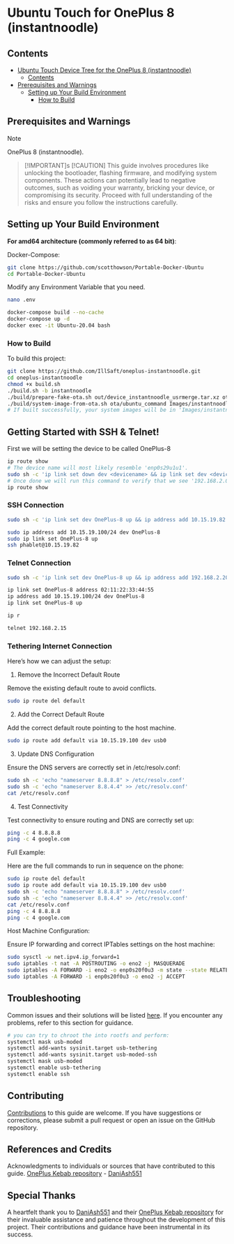 # Ubuntu Touch for OnePlus 8 (instantnoodle)

## Contents
- [Ubuntu Touch Device Tree for the OnePlus 8 (instantnoodle)](#ubuntu-touch-device-tree-for-the-oneplus-8-instantnoodle)
  - [Contents](#contents)
- [Prerequisites and Warnings](#prerequisites-and-warnings)
  - [Setting up Your Build Environment](#setting-up-your-build-environment)
    - [How to Build](#how-to-build)

## Prerequisites and Warnings
> [!NOTE] 
> OnePlus 8 (instantnoodle).

> [!IMPORTANT]s
> [!CAUTION]
> This guide involves procedures like unlocking the bootloader, flashing firmware, and modifying system components. These actions can potentially lead to negative outcomes, such as voiding your warranty, bricking your device, or compromising its security. Proceed with full understanding of the risks and ensure you follow the instructions carefully.

## Setting up Your Build Environment
**For amd64 architecture (commonly referred to as 64 bit)**:

Docker-Compose:
```bash
git clone https://github.com/scotthowson/Portable-Docker-Ubuntu
cd Portable-Docker-Ubuntu
```

Modify any Environment Variable that you need.
```bash
nano .env
```

```bash
docker-compose build --no-cache                                                                                                 ─╯
docker-compose up -d
docker exec -it Ubuntu-20.04 bash
```

### How to Build

To build this project:
```bash
git clone https://github.com/IllSaft/oneplus-instantnoodle.git
cd oneplus-instantnoodle
chmod +x build.sh
./build.sh -b instantnoodle
./build/prepare-fake-ota.sh out/device_instantnoodle_usrmerge.tar.xz ota
./build/system-image-from-ota.sh ota/ubuntu_command Images/instantnoodle-a10
# If built successfully, your system images will be in 'Images/instantnoodle-a10/'
```

## Getting Started with SSH & Telnet!
First we will be setting the device to be called OnePlus-8
```bash
ip route show
# The device name will most likely resemble 'enp0s29u1u1'.
sudo sh -c 'ip link set down dev <devicename> && ip link set dev <devicename> name OnePlus-8 && ip link set up dev OnePlus-8'
# Once done we will run this command to verify that we see '192.168.2.0/24 dev OnePlus-8 proto kernel ...'
ip route show
```

### SSH Connection
```bash
sudo sh -c 'ip link set dev OnePlus-8 up && ip address add 10.15.19.82 dev OnePlus-8 && ip route add 10.15.19.100 dev OnePlus-8'

sudo ip address add 10.15.19.100/24 dev OnePlus-8
sudo ip link set OnePlus-8 up
ssh phablet@10.15.19.82
```

### Telnet Connection
```bash
sudo sh -c 'ip link set dev OnePlus-8 up && ip address add 192.168.2.20 dev OnePlus-8 && ip route add 192.168.2.15 dev OnePlus-8'

ip link set OnePlus-8 address 02:11:22:33:44:55
ip address add 10.15.19.100/24 dev OnePlus-8
ip link set OnePlus-8 up

ip r

telnet 192.168.2.15
```
### Tethering Internet Connection
Here’s how we can adjust the setup:
1. Remove the Incorrect Default Route

Remove the existing default route to avoid conflicts.

```bash
sudo ip route del default
```

2. Add the Correct Default Route

Add the correct default route pointing to the host machine.

```bash
sudo ip route add default via 10.15.19.100 dev usb0
```

3. Update DNS Configuration

Ensure the DNS servers are correctly set in /etc/resolv.conf:

```bash
sudo sh -c 'echo "nameserver 8.8.8.8" > /etc/resolv.conf'
sudo sh -c 'echo "nameserver 8.8.4.4" >> /etc/resolv.conf'
cat /etc/resolv.conf
```

4. Test Connectivity

Test connectivity to ensure routing and DNS are correctly set up:

```bash
ping -c 4 8.8.8.8
ping -c 4 google.com
```

Full Example:

Here are the full commands to run in sequence on the phone:

```bash
sudo ip route del default
sudo ip route add default via 10.15.19.100 dev usb0
sudo sh -c 'echo "nameserver 8.8.8.8" > /etc/resolv.conf'
sudo sh -c 'echo "nameserver 8.8.4.4" >> /etc/resolv.conf'
cat /etc/resolv.conf
ping -c 4 8.8.8.8
ping -c 4 google.com
```

Host Machine Configuration:

Ensure IP forwarding and correct IPTables settings on the host machine:
```bash
sudo sysctl -w net.ipv4.ip_forward=1
sudo iptables -t nat -A POSTROUTING -o eno2 -j MASQUERADE
sudo iptables -A FORWARD -i eno2 -o enp0s20f0u3 -m state --state RELATED,ESTABLISHED -j ACCEPT
sudo iptables -A FORWARD -i enp0s20f0u3 -o eno2 -j ACCEPT
```

## Troubleshooting
Common issues and their solutions will be listed [here](https://docs.ubports.com/en/latest/porting/configure_test_fix/index.html). If you encounter any problems, refer to this section for guidance.

```bash
# you can try to chroot the into rootfs and perform:
systemctl mask usb-moded
systemctl add-wants sysinit.target usb-tethering
systemctl add-wants sysinit.target usb-moded-ssh
systemctl mask usb-moded
systemctl enable usb-tethering
systemctl enable ssh
```


## Contributing
[Contributions](https://docs.ubports.com/en/latest/contribute/index.html) to this guide are welcome. If you have suggestions or corrections, please submit a pull request or open an issue on the GitHub repository.

## References and Credits
Acknowledgments to individuals or sources that have contributed to this guide.
[OnePlus Kebab repository](https://gitlab.com/DaniAsh551/oneplus-kebab) - [DaniAsh551](https://gitlab.com/DaniAsh551)

## Special Thanks
A heartfelt thank you to [DaniAsh551](https://gitlab.com/DaniAsh551) and their [OnePlus Kebab repository](https://gitlab.com/DaniAsh551/oneplus-kebab) for their invaluable assistance and patience throughout the development of this project. Their contributions and guidance have been instrumental in its success.
